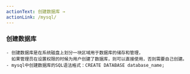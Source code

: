 ```yaml
---
actionText: 创建数据库 →
actionLink: /mysql/
---
```


### 创建数据库
    - 创建数据库是在系统磁盘上划分一块区域用于数据库的储存和管理，
      如果管理员在设置权限的时候为用户创建了数据库，则可以直接使用，否则需要自己创建。
    - mysql中创建数据库的SQL语法格式：CREATE DATABASE database_name;

[](http://c.biancheng.net/view/7456.html)
[](https://blog.csdn.net/lilinjie_blog/article/details/81636554)   